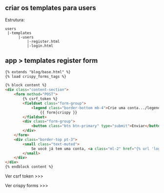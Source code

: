 ## criar os templates para users
Estrutura:
```
users
 |-templates
      |-users
          |-register.html
          |-login.html
```

## app > templates register form 

```html
{% extends "blog/base.html" %}
{% load crispy_forms_tags %}

{% block content %}
<div class="content-section">
    <form method="POST">
        {% csrf_token %}
        <fieldset class="form-group">
            <legend class="border-bottom mb-4">Crie uma conta.../legend>
                {{ form|crispy }}
        </fieldset>
        <div class="form-group">
            <button class="btn btn-primary" type="submit">Enviar</button>
        </div>
    </form>
    <div class="border-top pt-3">
        <small class="text-muted">
            Se você já tem uma conta, <a class="ml-2" href="{% url 'login' %}">faça seu login!</a>
        </small>
    </div>
</div>
{% endblock content %}
```

Ver csrf token >>> 

Ver crispy forms >>> 
